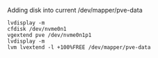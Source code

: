 Adding disk into current /dev/mapper/pve-data
```
lvdisplay -m
cfdisk /dev/nvme0n1
vgextend pve /dev/nvme0n1p1
lvdisplay -m
lvm lvextend -l +100%FREE /dev/mapper/pve-data
```
